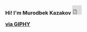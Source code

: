 ### Hi! I'm Murodbek Kazakov <iframe src="https://giphy.com/embed/gM5qFksULw54NMWyry" width="30" height="30" frameBorder="0" class="giphy-embed" allowFullScreen></iframe><p><a href="https://giphy.com/stickers/hello-wave-hand-gM5qFksULw54NMWyry">via GIPHY</a></p>
